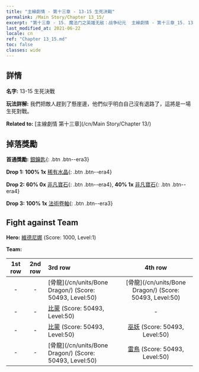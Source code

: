 ```yaml
---
title: "主線劇情 - 第十三章 - 13-15 生死決戰"
permalink: /Main Story/Chapter 13_15/
excerpt: "第十三章 - 15. 魔法门之英雄无敌：战争纪元  主線劇情 - 第十三章_15. 13-15 生死決戰"
last_modified_at: 2021-06-22
locale: cn
ref: "Chapter 13_15.md"
toc: false
classes: wide
---
```


## 詳情

 **名字:** 13-15 生死決戰

 **玩法詳解:** 我們把敵人趕到了懸崖邊，他們似乎明白自己沒有退路了，這將是一場生死對戰。

 **Related to:** [主線劇情 第十三章](/cn/Main Story/Chapter 13/)

## 掉落獎勵

 **首通獎勵:** [銀鑰匙](/cn/Items/con_693/){: .btn .btn--era3}

 **Drop 1:** **100% 1x** [稀有水晶](/cn/Items/mat_45/){: .btn .btn--era4}

 **Drop 2:** **60% 0x** [非凡寶石](/cn/Items/mat_37/){: .btn .btn--era4}, **40% 1x** [非凡寶石](/cn/Items/mat_37/){: .btn .btn--era4}

 **Drop 3:** **100% 1x** [法術卷軸](/cn/Items/con_694/){: .btn .btn--era3}


## Fight against Team
 **Hero:** [維德尼娜](/cn/heroes/Vidomina/) (Score: 1000, Level:1)

 **Team:**


  | 1st row | 2nd row | 3rd row | 4th row |
  |:----:|:----:|:----|:----:|
  | - | - | [骨龍](/cn/units/Bone Dragon/) (Score: 50493, Level:50)  | [骨龍](/cn/units/Bone Dragon/) (Score: 50493, Level:50)  |
  | - | - | [比蒙](/cn/units/Behemoth/) (Score: 50493, Level:50)  | - |
  | - | - | [比蒙](/cn/units/Behemoth/) (Score: 50493, Level:50)  | [巫妖](/cn/units/Lich/) (Score: 50493, Level:50)  |
  | - | - | [骨龍](/cn/units/Bone Dragon/) (Score: 50493, Level:50)  | [雷鳥](/cn/units/Roc/) (Score: 50493, Level:50)  |


